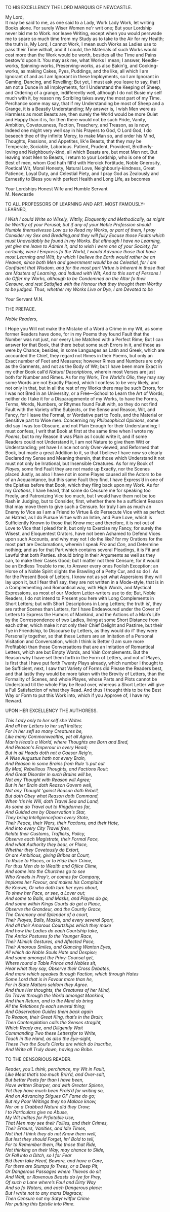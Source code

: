TO HIS EXCELLENCY THE LORD MARQUIS OF NEWCASTLE.  

My Lord,  
It may be said to me, as one said to a Lady, Work Lady Work, let writing
Books alone. For surely Wiser Women ne'r writ one; But your Lordship never bid me to Work. nor leave Writing, except when you would perswade me to spare so much time from my Study as to take to the Air for my Health; the truth is, My Lord, I cannot Work, I mean such Works as Ladies use to pass their Time withall, and if I could, the Materials of such Works would cost more than the Work would be worth, besides all the Time and Pains bestow'd upon it. You may ask me, what Works I mean; I answer, Needle-works, Spinning-works, Preserving-works, as also Bakin'g, and Cooking-works, as making Cakes, Pyes, Puddings, and the like, all
which I am Ignorant of and as I am Ignorant in these Imployments, so I am Ignorant in Gaming, Dancing, and Revelling; But yet, I must ask you leave to say, that I am not a Dunce in all Imployments, for I Understand the Keeping of Sheep, and Ordering of a grange, indifferently well, although I do not Busie my self much with it, by reason my Scribling takes away the most part of my Time. Perchance some may say, that if my Understanding be most of Sheep and a Grange, it is a Beastly Understanding; My answer is, I wish Men were as Harmless as most Beasts are, then surely the World would be more Quiet and Happy than it is, for then there would not be such Pride, Vanity, Ambition, Covetousness, Faction, Treachery, and Treason, as is now; Indeed one might very well say in his Prayers to God, O Lord God, I do beseech thee of thy infinite Mercy, to make Man so, and order his Mind, Thoughts, Passions, and Appetites, lik'e Beasts, that they may be Temperate, Sociable, Laborious. Patient, Prudent, Provident, Brotherly-loving and Neighbourly-kind, all which Beasts are, but most Men not. But leaving most Men to Beasts, I return to your Lordship, who is one of the Best of men, whom God hath fill'd with Heroick Fortitude, Noble Gnerosity, Poetical Wit, Moral Honesty, Natural Love, Neighbourly-kindness, Great Patience, Loyal Duty, and Celestial Piety, and I pray God as Zealously and Earnestly to Bless you with perfect Health and Long Life, as becomes

Your Lordships Honest Wife and Humble Servant  
M. Newcastle  
  
TO ALL PROFESSORS OF LEARNING AND ART. MOST FAMOUSLY-LEARNED,

_I Wish I could Write so Wisely, Wittily, Eloquently and Methodically, as might be
Worthy of your Perusal; but if any of your Noble Profession should Humble themselvesso Low as to Read my Works, or part of them, I pray Consider my Sex and Bredding,and they will fully Excuse those Faults which must Unavoidably be found
in my Works. But although I have no Learning, yet give me leave to Admire it, and to wish I were one of your Society, for certainly, were I Empress fo the World, I would Advance those that have most Learning and Witt, by which I believe the Earth would rather be an Heaven, since both Men and government would be as Celestial, for I am Confident that Wisdom, and for the most part Virtue is Inherent in those that are Masters of Learning, and Indued with Wit; And to this sort of Persons I do Offer my Works, although to be Condemned on the Altar fo their Censure, and rest Satisfied with the Honour that they thought them Worthy to be judged. Thus, whether my Works Live or Dye, I am Devoted to be_ 

Your Servant M.N.  

THE PREFACE.  

_Noble Readers_,  

I Hope you Will not make the Mistake of a Word a Crime in my Wit, as some former
Readers have done, for in my Poems they found Fault that the Number was not just, nor every Line Matched with a Perfect Rime; But I can answer for that Book, that there bebut some such Errors in it, and those as were by Chance; besides, in some Languages as Latin and Greek, which are accounted the Chief, they regard not Rimes in their Poems, but only an Exact number of Feet and Measures; however Rimes and Numbers are only as the Garments, and not as the Body of Wit; but I have been more Exact in my other Book call’d _Natural Descriptions_, wherein most Verses are just both for Number and Rimes. As for my Work, _The World’s Olio_, they may say some Words are not Exactly Placed, which I confess to be very likely, and not only in that, but in all the rest of my Works there may be such Errors, for I was not Bred in an University, or a Free—School to Learn the Art of Words; neither do I take it for a Disparagemente of my Works, to have the Forms, Terms, Words, Numbers, or Rhymes found Fault with, so they do not find Fault with the Variety ofthe Subjects, or the Sense and Reason, Wit, and Fancy, for I leave the Formal, or Wordative part to Fools, and the Material or Sensitive part to Wise men. Concerning my _Philosophical Opinions_, some did say I was too Obscure, and not
Plain Enough for their Understanding; I must confess, I writ that Book at first at the same time when I wrote my _Poems_, but to my Reason it was Plain as I could write it, and if some Readers could not Understand it, I am not Nature to give them Witt or Understanding; yet have I since not only Over-viewed, and Reformed that Book, but made a great Addition to it, so that I believe I have now so clearly Declared my Sense and Meaning therein, that those which Understand it not must not only be Irrational, but Insensible Creatures. As for my Book of _Playes_, some find Fault they are not made up Exactly, nor the Scenes placed Justly, as also I have not in some Playes caused all the Actors to be of an Acquaintance, but this same Fault they find, I have Express’d in one of the Epistles before that Book, which they fling back upon my Work. As for my _Orations_, I have heard, that some do Ceusure me for speaking too Freely, and Patronizing Vice too much, but I would have them not be too Rash in Judging, but to Consider, first, whether there he a sufficient Reason that may move them to give such a Censure. for truly I am as much an Enemy to Vice as I am a Friend to Virtue &amp; do Persecute Vice with as perfect an Hatred, as I do Pursue Virtue with an Intire, and Pure Love, which is Sufficiently Known to those that Know me; and therefore, it is not out of Love to Vice that I plead for it, but only to Exercise my Fancy, for surely the Wisest, and Eloquentest Orators, have not been Ashamed to Defend Vices upon such Accounts, and why may not I do the like? for my Orations for the most part are Declamations, wherein I speak _Pro_ and _Con_, and Determine nothing; and as for that Part which contains several Pleadings, it is Fit and Lawful that both Parties. should bring in their Arguments as well as they can, to make their Cases Good; but I matter not their Censure, for it would be an Endless Trouble to me, to Answer every ones Foolish Exception; an Horse of a Noble Spirit slights the Brawling of a Petty Cur, and so do I. As for the Present Book of Letters, I know not as yet what Aspersions they will lay upon it, but I fear the’l say, they are not written in a Mode-style, that is in a Complementing and Romantical way, with High Words, and Mystical Expressions, as most of our Modern Letter-writers use to do; But, Noble Readers, I do not intend to Present you here with Long Complements in Short Letters; but with Short Descriptions in Long Letters; the truth is', they are rather Scenes than Letters, for I have Endeavoured under the Cover of Letters to Express the Humors of Mankind, and the Actions of a Man’s Life by the Correspondence of two Ladies, living at some Short Distance from each other, which make it not only their Chief Delight and Pastime, but their Tye in Friendship, to Discourse by Letters, as they would do if' they were Personally together, so that these Letters are an Imitation of a Personal Visitation and Conversation, which I think is Better (I am sure more Profitable) than those Conversations that are an Imitation of Romantical Letters, which are but Empty Words, and Vain Complements. But the Reason why I have set them forth in the Form of Letters, and not of Playes, is first that I have put forth Twenty Plays already, which number I thought to be Sufficient, next, I saw that Variety of Forms did Please the Readers best, and that lastly they would be more taken with the Brevity of Letters, than the Formality of Scenes, and whole Playes, whose Parts and Plots cannot be Understood till the whole Play be Read over, whereas a Short Letter will give a Full Satisfaction of what they Read. And thus I thought this to be the Best Way or Form to put this Work into, which if you Approve of, I have my Reward.  

UPON HER EXCELLENCY THE AUTHORESS.  

_This Lady only to her self she Writes   
And all her Letters to her sefl lndites;   
For in her sefl so many Creatures be,  
Like many Commonwealths, yet all Agree.  
Man’s Head’s a World, where Thoughts are Born and Bred,   
And Reason's Emperour in every Head;  
But in all Heads doth not a Caesar Reig'n,  
A Wise Augustus hath not every Brain,  
And Reason in some Brains from Rule ’s put out  
By Mad, Rebellious Thoughts, and Factions Rout;   
And Great Disorder in such Brains will be,  
Not any Thought with Reason will Agree;   
But in her Brain doth Reason Govern well,   
Not any Thought 'gainst Reason doth Rebell,   
But doth Obey what Reason doth Command,  
When ’tis his Will, doth Travel Sea and Land,   
As some do Travel out to Kingdornes far,  
And Guided are by Observation's Star,  
They bring Intellgiencefrom every State,  
Their Peace, their Wars, their Factions, and their Hate,   
And into every City Travel free,  
Relate their Customs, Traflicks, Policy,   
Observe each Magistrate, their Formal Face,  
And what Authority they bear, or Place,   
Whether they Covetously do Extort,  
Or are Ambitious, giving Bribes at Court,   
To Raise to Places, or to Hide their Crime,  
For thus Men do to Wealth and Ofiice Clime,   
And some into the Churches go to see  
Who Kneels in Pray’r, or comes for Company,   
Implores her Favour, and makes his Complaint   
Be Known, Or who doth turn her eyes about,  
To shew her Face, or see, a Lover out;  
And some to Balls, and Masks, and Playes do go,   
And some within Kings Courts do get a Place,   
Observe the Grandeur, and the Courtly Grace,  
The Ceremony and Splendor of a court,  
Their Playes, Balls, Masks, and every several Sport,   
And all their Amorous Courtships which they make  
And how the Ladies do each Courtship take,  
The Antick Postures fo the Younger Race,  
Their Mimick Gestures, and Aflected Pace,  
Their Amorous Smiles, and Glancing Wanton Eyes,   
All which do Noble Souls Hate and Despise;  
And some amongst the Privy-Counsel get,   
Where round a Table Prince and Nobles sit,  
Hear what they say, Observe their Cross Debates,  
And mark which speakes through Faction, which through Hates  
Some Lord that is in Favour more than he,  
For in State Matters seldom they Agree.  
And thus Her thoughts, the Creatures of her Mind,   
Do Travel through the World amongst Mankind,   
And then Return, and to the Mind do bring  
All the Relations fo each several thing;  
And Observation Guides them back again  
To Reason, their Great King, that’s in the Brain;  
Then Contemplation calls the Senses stragiht,   
Which Ready are, and Diligently Wait   
Commanding Two these Lettersfor to Write,   
Touch in the Hand, as also the Eye-sight,  
These Two the Soul’s Clerks are which do Inscribe,   
And Write all Truly down, having no Bribe._  

TO THE CENSORIOUS READER.   

_Reader, you'L think, perchance, my Wit in Fault,   
Like Meat that’s too much Brin’d, and Over-salt,   
But better Poets far than I have been,  
Have written Sharper, and with Greater Splene,  
Yet they have much been Prais’d for writing so,   
And on Advancing Stigues OF Fame do go;  
But my Poor Writings they no Malace know,   
Nor on a Crabbed Nature did they Crow;  
I to Particulars give no Abuse,  
My Wit Indites for Prfiotable Use,  
That Men may see their Follies, and their Crimes,   
Their Errours, Vanities, and Idle Times,  
Not that I think they do not Know them well,   
But lest they should Forget, Im’ Bold to tell,  
For to Remember them, like those that Ride,   
Not thinking on their Way, may chance to Slide,  
Or Fall into a Ditch, so I for Fear  
Bid them take Heed, Beware, and have a Care,   
For there are Stumps fo Trees, or a Deep Pit,   
Or Dangerous Passages where Thieves do sit   
And Wait, or Ravenous Beasts do lye for Prey,   
Of such a Lane where’s Foul and Dirty Way   
And so fo Waters, and each Dangerous place:   
But I write not to any mans Disgrace;  
Then Censure not my Satyr witfor Crime  
Nor putting this Epistle into Rime._  



